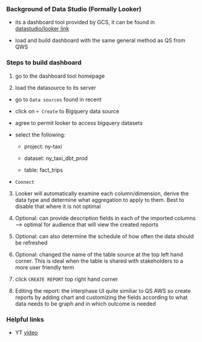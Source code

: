 ### Background of Data Studio (Formally Looker)

* its a dashboard tool provided by GCS, it can be found in [datastudio/looker link](datastudio.google.com)

* load and build dashboard with the same general method as QS from QWS

### Steps to build dashboard

1. go to the dashboard tool homepage

2. load the datasource to its server

  * go to `Data sources` found in recent

  * click on `+ Create` to Bigquery data source

  * agree to permit looker to access bigquery datasets

  * select the following:

    - project: ny-taxi

    - dataset: ny_taxi_dbt_prod

    - table: fact_trips

  * `Connect`

3. Looker will automatically examine each column/dimension, derive the data type and determine what aggregation to apply to them. Best to disable that where it is not optimal

4. Optional: can provide description fields in each of the imported columns --> optimal for audience that will view the created reports

5. Optional: can also determine the schedule of how often the data should be refreshed  

6. Optional: changed the name of the table source at the top left hand corner. This is ideal when the table is shared with stakeholders to a more user friendly term

7. click `CREATE REPORT` top right hand corner

8. Editing the report: the interphase UI quite similiar to QS AWS so create reports by adding chart and customizing the fields according to what data needs to be graph and in which outcome is needed

### Helpful links

* YT [video](https://www.youtube.com/watch?v=39nLTs74A3E&list=PL3MmuxUbc_hJed7dXYoJw8DoCuVHhGEQb&index=49)
